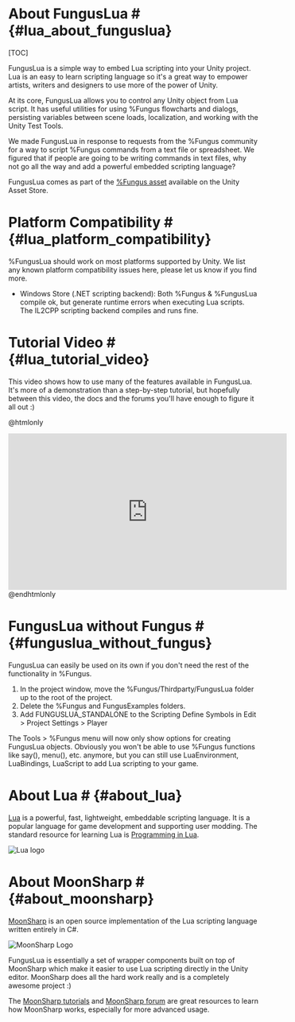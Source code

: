 # About FungusLua # {#lua_about_funguslua}
[TOC]

FungusLua is a simple way to embed Lua scripting into your Unity project. Lua is an easy to learn scripting language so it's a great way to empower artists, writers and designers to use more of the power of Unity.

At its core, FungusLua allows you to control any Unity object from Lua script. It has useful utilities for using %Fungus flowcharts and dialogs, persisting variables between scene loads, localization, and working with the Unity Test Tools. 

We made FungusLua in response to requests from the %Fungus community for a way to script %Fungus commands from a text file or spreadsheet. We figured that if people are going to be writing commands in text files, why not go all the way and add a powerful embedded scripting language?

FungusLua comes as part of the [%Fungus asset] available on the Unity Asset Store.

# Platform Compatibility # {#lua_platform_compatibility}

%FungusLua should work on most platforms supported by Unity. We list any known platform compatibility issues here, please let us know if you find more. 

- Windows Store (.NET scripting backend): Both %Fungus & %FungusLua compile ok, but generate runtime errors when executing Lua scripts. The IL2CPP scripting backend compiles and runs fine.

# Tutorial Video # {#lua_tutorial_video}

This video shows how to use many of the features available in FungusLua. It's more of a demonstration than a step-by-step tutorial, but hopefully between this video, the docs and the forums you'll have enough to figure it all out :)

@htmlonly
<div align="center">
<iframe width="560" height="315" src="https://www.youtube.com/embed/M_Oo9FpVTos" frameborder="0" allowfullscreen></iframe>
</div>
@endhtmlonly

# FungusLua without Fungus # {#funguslua_without_fungus}

FungusLua can easily be used on its own if you don't need the rest of the functionality in %Fungus.

1. In the project window, move the %Fungus/Thirdparty/FungusLua folder up to the root of the project.
2. Delete the %Fungus and FungusExamples folders.
3. Add FUNGUSLUA_STANDALONE to the Scripting Define Symbols in Edit > Project Settings > Player

The Tools > %Fungus menu will now only show options for creating FungusLua objects. Obviously you won't be able to use %Fungus functions like say(), menu(), etc. anymore, but you can still use LuaEnvironment, LuaBindings, LuaScript to add Lua scripting to your game.

# About Lua # {#about_lua}

[Lua] is a powerful, fast, lightweight, embeddable scripting language. It is a popular language for game development and supporting user modding. The standard resource for learning Lua is [Programming in Lua].

![Lua logo]

# About MoonSharp # {#about_moonsharp}

[MoonSharp] is an open source implementation of the Lua scripting language written entirely in C#. 

![MoonSharp Logo]

FungusLua is essentially a set of wrapper components built on top of MoonSharp which make it easier to use Lua scripting directly in the Unity editor. MoonSharp does all the hard work really and is a completely awesome project :)

The [MoonSharp tutorials] and [MoonSharp forum] are great resources to learn how MoonSharp works, especially for more advanced usage.

[Lua]: http://www.lua.org/about.html
[%Fungus asset]: http://u3d.as/f0T
[Programming in Lua]: http://www.lua.org/pil/1.html
[MoonSharp]: http://www.moonsharp.org
[MoonSharp tutorials]: http://www.moonsharp.org/getting_started.html
[MoonSharp forum]: https://groups.google.com/forum/#!forum/moonsharp

[Lua logo]: ./fungus_lua/lua.png
[MoonSharp Logo]: ./fungus_lua/moonsharp.png